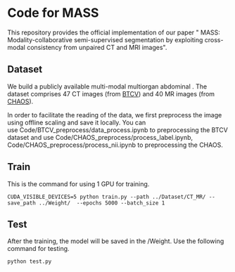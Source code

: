 # Code for MASS


This repository provides the official implementation of our paper " MASS: Modality-collaborative semi-supervised segmentation  by exploiting cross-modal consistency from unpaired CT and MRI images".

## Dataset
We build a publicly available multi-modal multiorgan abdominal . The dataset comprises 47 CT images (from [BTCV](https://www.synapse.org/#!Synapse:syn3193805/wiki/)) and 40 MR images (from [CHAOS](https://chaos.grand-challenge.org/)). 

In order to facilitate the reading of the data, we first preprocess the image using offline scaling and save it locally. You can use Code/BTCV_preprocess/data_process.ipynb to preprocessing the BTCV dataset and use Code/CHAOS_preprocess/process_label.ipynb, Code/CHAOS_preprocess/process_nii.ipynb to preprocessing the CHAOS.

## Train
This is the command for using 1 GPU for training.

```
CUDA_VISIBLE_DEVICES=5 python train.py --path ../Dataset/CT_MR/ --save_path ../Weight/  --epochs 5000 --batch_size 1
```

## Test
After the training, the model will be saved in the /Weight. Use the following command for testing.
```
python test.py  
```
